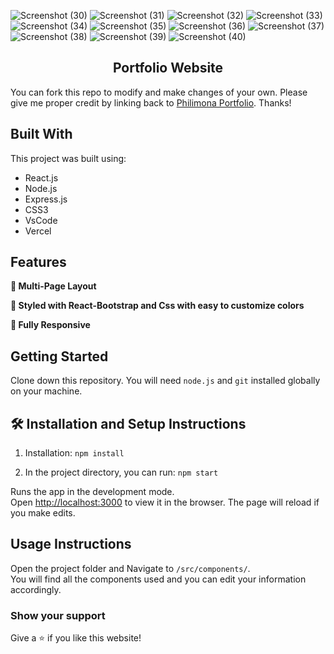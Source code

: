 ![Screenshot (30)](https://github.com/Filmon12345/Portfolio-master/assets/105017499/c42fbb78-f4cc-4a94-add3-e1b411b8adfd)
![Screenshot (31)](https://github.com/Filmon12345/Portfolio-master/assets/105017499/ebdfa95f-a953-478d-b774-1204c351c825)
![Screenshot (32)](https://github.com/Filmon12345/Portfolio-master/assets/105017499/b333056d-6758-40fa-92f6-1e7ec7b8fd87)
![Screenshot (33)](https://github.com/Filmon12345/Portfolio-master/assets/105017499/df1cbe8e-fab9-4e65-92c8-5a2598cbbcd3)
![Screenshot (34)](https://github.com/Filmon12345/Portfolio-master/assets/105017499/9e78ab2c-e9d0-4229-8325-01094eced9f8)
![Screenshot (35)](https://github.com/Filmon12345/Portfolio-master/assets/105017499/e452d295-8ac5-4f4e-8f34-e3290948e0d8)
![Screenshot (36)](https://github.com/Filmon12345/Portfolio-master/assets/105017499/a3d86a46-05ad-4d5a-864e-4ca77001a336)
![Screenshot (37)](https://github.com/Filmon12345/Portfolio-master/assets/105017499/e9722c62-0ea6-431c-9e9a-75639da92579)
![Screenshot (38)](https://github.com/Filmon12345/Portfolio-master/assets/105017499/0fa63eef-8696-40c2-8fa0-7212486dafd6)
![Screenshot (39)](https://github.com/Filmon12345/Portfolio-master/assets/105017499/5426887e-b69a-4dd4-8491-87459fc8cd69)
![Screenshot (40)](https://github.com/Filmon12345/Portfolio-master/assets/105017499/58b4d69a-c448-452e-9499-afc992b4bb10)




<h2 align="center">
  Portfolio Website<br/>
  <a href="/" target="_blank"></a>
</h2>

You can fork this repo to modify and make changes of your own. Please give me proper credit by linking back to [Philimona Portfolio](https://github.com/Filmon12345/Portfolio-master). Thanks!

## Built With

This project was built using:
- React.js
- Node.js
- Express.js
- CSS3
- VsCode
- Vercel

## Features

**📖 Multi-Page Layout**

**🎨 Styled with React-Bootstrap and Css with easy to customize colors**

**📱 Fully Responsive**

## Getting Started

Clone down this repository. You will need `node.js` and `git` installed globally on your machine.

## 🛠 Installation and Setup Instructions

1. Installation: `npm install`

2. In the project directory, you can run: `npm start`

Runs the app in the development mode.\
Open [http://localhost:3000](http://localhost:3000) to view it in the browser.
The page will reload if you make edits.

## Usage Instructions

Open the project folder and Navigate to `/src/components/`. <br/>
You will find all the components used and you can edit your information accordingly.

### Show your support

Give a ⭐ if you like this website!
